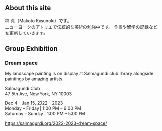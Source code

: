 ## About this site

楠 真（Makoto Kusunoki）です。  
ニューヨークのアトリエで伝統的な美術の勉強中です。
作品や留学の記録などを更新していきます。

## Group Exhibition
### Dream space

My landscape painting is on display at Salmagundi club library alongside paintings by amazing artists.   

Salmagundi Club  
47 5th Ave, New York, NY 10003  

Dec 4 - Jan 15, 2022 - 2023  
Monday – Friday | 1:00 PM – 6:00 PM  
Saturday – Sunday | 1:00 PM – 5:00 PM  

https://salmagundi.org/2022-2023-dream-space/

